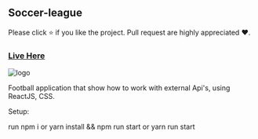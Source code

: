 ## Soccer-league

Please click ⭐ if you like the project. Pull request are highly appreciated ❤️.

### [Live Here](https://soccer-leagues.netlify.app/)

![logo](https://i.ibb.co/pnQZ80g/soccer-league.png)

Football application that show how to work with external Api's, using ReactJS, CSS.

Setup:

run npm i or yarn install && npm run start or yarn run start
